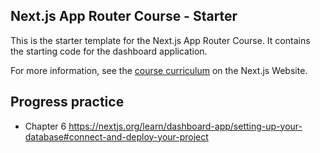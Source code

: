 ## Next.js App Router Course - Starter

This is the starter template for the Next.js App Router Course. It contains the starting code for the dashboard application.

For more information, see the [course curriculum](https://nextjs.org/learn) on the Next.js Website.

## Progress practice
- Chapter 6
https://nextjs.org/learn/dashboard-app/setting-up-your-database#connect-and-deploy-your-project
